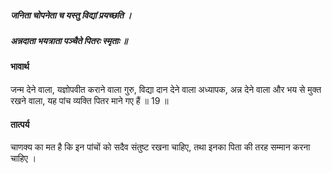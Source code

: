 ##### जनिता चोपनेता च यस्तु विद्यां प्रयच्छति ।
##### अन्नदाता भयत्राता पञ्चैते पितरः स्मृताः ॥

#### भावार्थ

जन्म देने वाला, यज्ञोपवीत कराने वाला गुरु, विद्या दान देने वाला अध्यापक, अन्न देने वाला और भय से मुक्त रखने वाला, यह पांच व्यक्ति पितर माने गए हैं ॥ 19 ॥

#### तात्पर्य

चाणक्य का मत है कि इन पांचों को सदैव संतुष्ट रखना चाहिए, तथा इनका पिता की तरह सम्मान करना चाहिए ।
